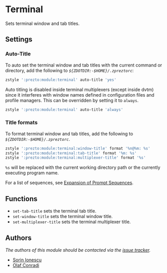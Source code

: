 # Terminal

Sets terminal window and tab titles.

## Settings

### Auto-Title

To auto set the terminal window and tab titles with the current command or
directory, add the following to *`${ZDOTDIR:-$HOME}/.zpreztorc`*:

```sh
zstyle ':prezto:module:terminal' auto-title 'yes'
```

Auto titling is disabled inside terminal multiplexers (except inside dvtm) since
it interferes with window names defined in configuration files and profile
managers. This can be overridden by setting it to `always`.

```sh
zstyle ':prezto:module:terminal' auto-title 'always'
```

### Title formats

To format terminal window and tab titles, add the following to
*`${ZDOTDIR:-$HOME}/.zpreztorc`*.

```sh
zstyle ':prezto:module:terminal:window-title' format '%n@%m: %s'
zstyle ':prezto:module:terminal:tab-title' format '%m: %s'
zstyle ':prezto:module:terminal:multiplexer-title' format '%s'
```

`%s` will be replaced with the current working directory path or the currently
executing program name.

For a list of sequences, see [Expansion of Prompt Sequences][1].

## Functions

- `set-tab-title` sets the terminal tab title.
- `set-window-title` sets the terminal window title.
- `set-multiplexer-title` sets the terminal multiplexer title.

## Authors

*The authors of this module should be contacted via the [issue tracker][2].*

- [Sorin Ionescu](https://github.com/sorin-ionescu)
- [Olaf Conradi](https://github.com/oohlaf)

[1]: https://zsh.sourceforge.net/Doc/Release/Prompt-Expansion.html#Expansion-of-Prompt-Sequences
[2]: https://github.com/sorin-ionescu/prezto/issues
